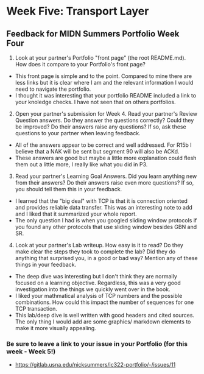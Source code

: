 # Week Five: Transport Layer

## Feedback for MIDN Summers Portfolio Week Four

1. Look at your partner's Portfolio "front page" (the root README.md). How does it compare to your Portfolio's front page?

- This front page is simple and to the point. Compared to mine there are less links but it is clear where I am and the relevant information I would need to navigate the portfolio.
- I thought it was interesting that your portfolio README included a link to your knoledge checks. I have not seen that on others portfolios.

2. Open your partner's submission for Week 4. Read your partner's Review Question answers. Do they answer the questions correctly? Could they be improved? Do their answers raise any questions? If so, ask these questions to your partner when leaving feedback.

- All of the answers appear to be correct and well addressed. For R15b I believe that a NAK will be sent but segment 90 will also be ACKd.
- These answers are good but maybe a little more explanation could flesh them out a little more, I really like what you did in P3.

3. Read your partner's Learning Goal Answers. Did you learn anything new from their answers? Do their answers raise even more questions? If so, you should tell them this in your feedback.

- I learned that the "big deal" with TCP is that it is connection oriented and provides reliable data transfer. This was an interesting note to add and I liked that it summarized your whole report.
- The only question I had is when you googled sliding window protocols if you found any other protocols that use sliding window besides GBN and SR.

4. Look at your partner's Lab writeup. How easy is it to read? Do they make clear the steps they took to complete the lab? Did they do anything that surprised you, in a good or bad way? Mention any of these things in your feedback.

- The deep dive was interesting but I don't think they are normally focused on a learning objective. Regardless, this was a very good investigation into the things we quickly went over in the book.
- I liked your mathmatical analysis of TCP numbers and the possible combinations. How could this impact the number of sequences for one TCP transaction.
- This lab/deep dive is well written with good headers and cited sources. The only thing I would add are some graphics/ markdown elements to make it more visually appealing.

### Be sure to leave a link to your issue in your Portfolio (for this week - Week 5!)

- https://gitlab.usna.edu/nicksummers/ic322-portfolio/-/issues/11